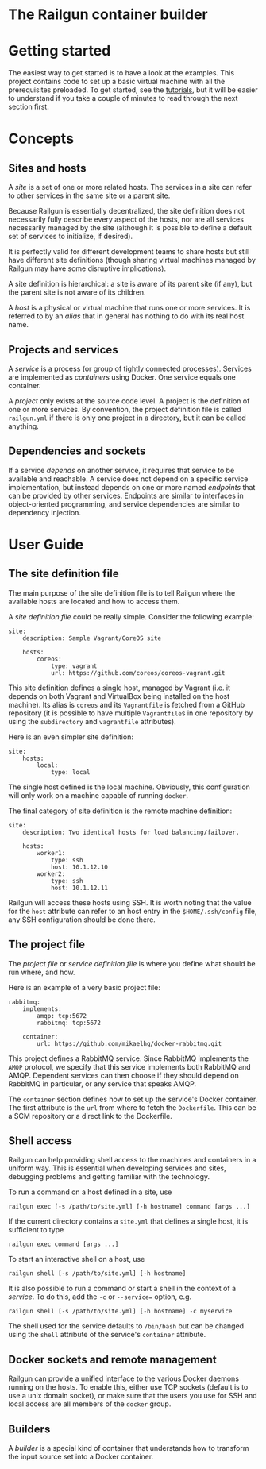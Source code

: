 The Railgun container builder
=============================

Getting started
===============
The easiest way to get started is to have a look at the examples. This project contains
code to set up a basic virtual machine with all the prerequisites preloaded. To get started,
see the [tutorials](doc/Tutorial.md), but it will be easier to understand if you take a couple
of minutes to read through the next section first.

Concepts
========

Sites and hosts
---------------

A *site* is a set of one or more related hosts. The services in a site can refer to other
services in the same site or a parent site.

Because Railgun is essentially decentralized, the site definition does not necessarily fully describe
every aspect of the hosts, nor are all services necessarily managed by the site (although it is possible
to define a default set of services to initialize, if desired).

It is perfectly valid for different development teams to share hosts but still have different site definitions
(though sharing virtual machines managed by Railgun may have some disruptive implications).

A site definition is hierarchical: a site is aware of its parent site (if any), but
the parent site is not aware of its children.

A *host* is a physical or virtual machine that runs one or more services. It is referred to by
an *alias* that in general has nothing to do with its real host name.

Projects and services
---------------------

A *service* is a process (or group of tightly connected processes). Services are implemented
as *containers* using Docker. One service equals one container.

A *project* only exists at the source code level. A project is the definition of one or more
services. By convention, the project definition file is called `railgun.yml` if there is only
one project in a directory, but it can be called anything.

Dependencies and sockets
------------------------

If a service *depends* on another service, it requires that service to be available and
reachable. A service does not depend on a specific service implementation, but instead depends
on one or more named *endpoints* that can be provided by other services. Endpoints are 
similar to interfaces in object-oriented programming, and service dependencies are similar
to dependency injection.


User Guide
==========

The site definition file
------------------------

The main purpose of the site definition file is to tell Railgun where the available hosts
are located and how to access them.

A *site definition file* could be really simple. Consider the following example:

    site:
        description: Sample Vagrant/CoreOS site
    
        hosts:
            coreos:
                type: vagrant
                url: https://github.com/coreos/coreos-vagrant.git
                
This site definition defines a single host, managed by Vagrant (i.e. it depends on
both Vagrant and VirtualBox being installed on the host machine). Its alias is `coreos` and
its `Vagrantfile` is fetched from a GitHub repository (it is possible to have multiple 
`Vagrantfile`s in one repository by using the `subdirectory` and `vagrantfile` attributes).

Here is an even simpler site definition:

    site:
        hosts:
            local:
                type: local
                
The single host defined is the local machine. Obviously, this configuration will only work
on a machine capable of running `docker`.

The final category of site definition is the remote machine definition:

    site:
        description: Two identical hosts for load balancing/failover.
    
        hosts:
            worker1:
                type: ssh
                host: 10.1.12.10
            worker2:
                type: ssh
                host: 10.1.12.11
                
Railgun will access these hosts using SSH. It is worth noting that the value for the `host`
attribute can refer to an host entry in the `$HOME/.ssh/config` file, any SSH configuration
should be done there.

The project file
----------------

The *project file* or *service definition file* is where you define what should be run where, and how.

Here is an example of a very basic project file:

    rabbitmq:
        implements:
            amqp: tcp:5672
            rabbitmq: tcp:5672
    
        container:
            url: https://github.com/mikaelhg/docker-rabbitmq.git
            
This project defines a RabbitMQ service. Since RabbitMQ implements the `AMQP` protocol,
we specify that this service implements both RabbitMQ and AMQP. Dependent services can
then choose if they should depend on RabbitMQ in particular, or any service that 
speaks AMQP.

The `container` section defines how to set up the service's Docker container. The first
attribute is the `url` from where to fetch the `Dockerfile`. This can be a SCM repository
or a direct link to the Dockerfile.

Shell access
------------

Railgun can help providing shell access to the machines and containers in a uniform way. This
is essential when developing services and sites, debugging problems and getting familiar
with the technology.

To run a command on a host defined in a site, use

    railgun exec [-s /path/to/site.yml] [-h hostname] command [args ...]

If the current directory contains a `site.yml` that defines a single host, it is sufficient to type

    railgun exec command [args ...]

To start an interactive shell on a host, use

    railgun shell [-s /path/to/site.yml] [-h hostname]
    
It is also possible to run a command or start a shell in the context of a *service*. To do this,
add the `-c` or `--service=` option, e.g.

    railgun shell [-s /path/to/site.yml] [-h hostname] -c myservice
    
The shell used for the service defaults to `/bin/bash` but can be changed using the `shell` attribute
of the service's `container` attribute.

Docker sockets and remote management
------------------------------------

Railgun can provide a unified interface to the various Docker daemons running on the hosts. To enable this,
either use TCP sockets (default is to use a unix domain socket), or make sure that the users you use
for SSH and local access are all members of the `docker` group.

Builders
--------

A *builder* is a special kind of container that understands how to transform the input source set into
a Docker container.